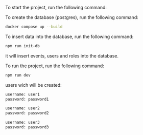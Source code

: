 To start the project, run the following command:


To create the database (postgres), run the following command:
```bash
docker compose up --build
```

To insert data into the database, run the following command:

```bash
npm run init-db
```
it will insert events, users and roles into the database.

To run the project, run the following command:

```bash
npm run dev
```

users wich will be created:

```bash
username: user1
password: password1
```

```bash
username: user2
password: password2
```

```bash
username: user3
password: password3
```


```bash
